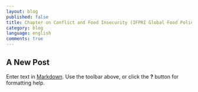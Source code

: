 ```yaml
---
layout: blog
published: false
title: Chapter on Conflict and Food Insecurity (IFPRI Global Food Policy Report)
category: blog
language: english
comments: true
---
```


## A New Post

Enter text in [Markdown](http://daringfireball.net/projects/markdown/). Use the toolbar above, or click the **?** button for formatting help.
